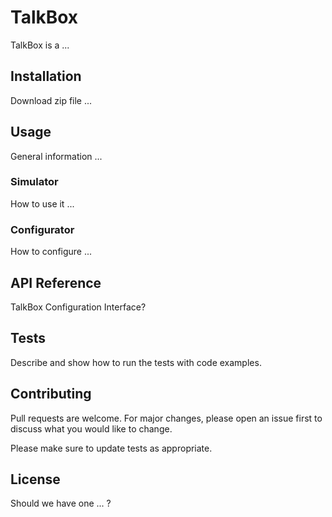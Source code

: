 # TalkBox

TalkBox is a ...

## Installation

Download zip file ...

## Usage

General information ...

### Simulator

How to use it ...

### Configurator

How to configure ...

## API Reference

TalkBox Configuration Interface?

## Tests
Describe and show how to run the tests with code examples.

## Contributing

Pull requests are welcome. For major changes, please open an issue first to discuss what you would like to change.

Please make sure to update tests as appropriate.

## License

Should we have one ... ?
